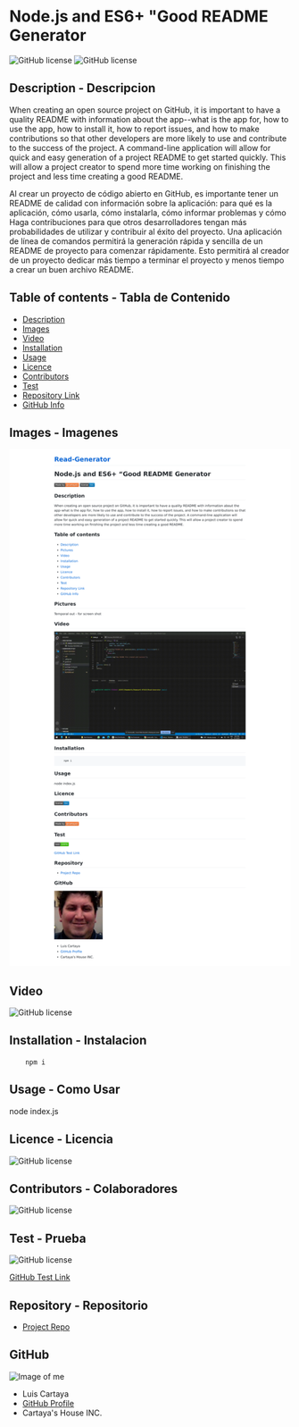 
# **Node.js and ES6+ "Good README Generator**

![GitHub license](https://img.shields.io/badge/Made%20by-%40cartaya1-orange)
![GitHub license](https://img.shields.io/badge/license-ISC-blue.svg)

## Description - Descripcion

When creating an open source project on GitHub, it is important to have a quality README with information about the app--what is the app for, how to use the app, how to install it, how to report issues, and how to make contributions so that other developers are more likely to use and contribute to the success of the project. A command-line application will allow for quick and easy generation of a project README to get started quickly. This will allow a project creator to spend more time working on finishing the project and less time creating a good README.   

Al crear un proyecto de código abierto en GitHub, es importante tener un README de calidad con información sobre la aplicación: para qué es la aplicación, cómo usarla, cómo instalarla, cómo informar problemas y cómo Haga contribuciones para que otros desarrolladores tengan más probabilidades de utilizar y contribuir al éxito del proyecto. Una aplicación de línea de comandos permitirá la generación rápida y sencilla de un README de proyecto para comenzar rápidamente. Esto permitirá al creador de un proyecto dedicar más tiempo a terminar el proyecto y menos tiempo a crear un buen archivo README.

## Table of contents - Tabla de Contenido

- [Description](#Description)
- [Images](#Images)
- [Video](#Video)
- [Installation](#Installation)
- [Usage](#Usage)
- [Licence](#Licence)
- [Contributors](#Contributors)
- [Test](#Test)
- [Repository Link](#Repository)
- [GitHub Info](#GitHub) 


## Images - Imagenes 

![GitHub license](./util/screen.png)

## Video

![GitHub license](./util/shortvideo.gif)


## Installation - Instalacion

        npm i

## Usage - Como Usar

node index.js

## Licence - Licencia

![GitHub license](https://img.shields.io/badge/license-ISC-blue.svg)

## Contributors - Colaboradores

![GitHub license](https://img.shields.io/badge/Made%20by-%40cartaya1-orange)

## Test - Prueba

![GitHub license](https://img.shields.io/badge/test-100%25-success)

[GitHub Test Link](https://cartaya1.github.io/Read-Generator/)


## Repository - Repositorio

- [Project Repo](https://github.com/cartaya1/Read-Generator)

## GitHub

![Image of me](https://avatars.githubusercontent.com/u/85638758?v=4)
- Luis Cartaya
- [GitHub Profile](https://github.com/cartaya1)
- Cartaya's House INC.
